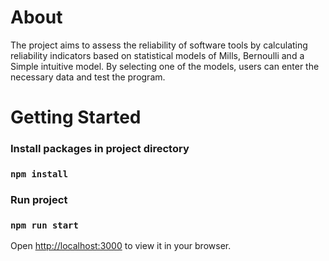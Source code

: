 # About
The project aims to assess the reliability of software tools by calculating reliability indicators based on statistical models of Mills, Bernoulli and a Simple intuitive model. 
By selecting one of the models, users can enter the necessary data and test the program.

# Getting Started

### Install packages in project directory
### `npm install`

### Run project
### `npm run start`

Open [http://localhost:3000](http://localhost:3000) to view it in your browser.
